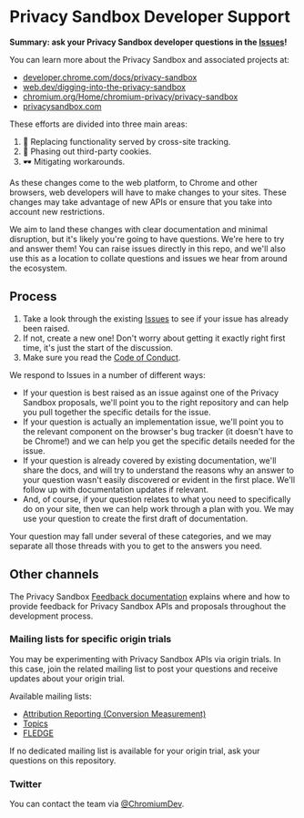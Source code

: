 # Privacy Sandbox Developer Support

**Summary: ask your Privacy Sandbox developer questions in the [Issues](https://github.com/GoogleChromeLabs/privacy-sandbox-dev-support/issues)!**

You can learn more about the Privacy Sandbox and associated projects at:

* [developer.chrome.com/docs/privacy-sandbox](https://developer.chrome.com/docs/privacy-sandbox)
* [web.dev/digging-into-the-privacy-sandbox](https://web.dev/digging-into-the-privacy-sandbox)
* [chromium.org/Home/chromium-privacy/privacy-sandbox](https://www.chromium.org/Home/chromium-privacy/privacy-sandbox)
* [privacysandbox.com](https://privacysandbox.com)

These efforts are divided into three main areas:

1. 🧰 Replacing functionality served by cross-site tracking.
2. 🍪 Phasing out third-party cookies.
3. 🕶️ Mitigating workarounds.

As these changes come to the web platform, to Chrome and other browsers,
web developers will have to make changes to your sites. These changes may
take advantage of new APIs or ensure that you take into account new
restrictions.

We aim to land these changes with clear documentation and minimal disruption, but
it's likely you're going to have questions. We're here to try and answer
them! You can raise issues directly in this repo, and we'll also use this as a
location to collate questions and issues we hear from around the ecosystem.

## Process

1. Take a look through the existing [Issues](https://github.com/GoogleChromeLabs/privacy-sandbox-dev-support/issues)
   to see if your issue has already been raised.
2. If not, create a new one! Don't worry about getting it exactly right first time, it's just the start of the discussion.
3. Make sure you read the [Code of Conduct](/code-of-conduct.md).

We respond to Issues in a number of different ways:

* If your question is best raised as an issue against one of the Privacy Sandbox
  proposals, we'll point you to the right repository and can help you pull together
  the specific details for the issue.
* If your question is actually an implementation issue, we'll point you to the
  relevant component on the browser's bug tracker (it doesn't have to be Chrome!)
  and we can help you get the specific details needed for the issue.
* If your question is already covered by existing documentation, we'll share the docs,
  and will try to understand the reasons why an answer to your question wasn't easily
  discovered or evident in the first place. We'll follow up with documentation updates
  if relevant.
* And, of course, if your question relates to what you need to specifically do
  on your site, then we can help work through a plan with you. We may use
  your question to create the first draft of documentation.

Your question may fall under several of these categories, and we may
separate all those threads with you to get to the answers you need.

## Other channels

The Privacy Sandbox
[Feedback documentation](https://developer.chrome.com/docs/privacy-sandbox/feedback/)
explains where and how to provide feedback for Privacy Sandbox APIs
and proposals throughout the development process.

### Mailing lists for specific origin trials

You may be experimenting with Privacy Sandbox APIs via origin trials.
In this case, join the related mailing list to post your questions
and receive updates about your origin trial.

Available mailing lists:

* [Attribution Reporting (Conversion Measurement)](https://groups.google.com/u/1/a/chromium.org/g/attribution-reporting-api-dev)
* [Topics](https://groups.google.com/u/4/a/chromium.org/g/topics-api-announce)
* [FLEDGE](https://groups.google.com/u/4/a/chromium.org/g/fledge-api-announce)

If no dedicated mailing list is available for your origin trial, ask your questions on this repository.

### Twitter

You can contact the team via
[@ChromiumDev](https://twitter.com/ChromiumDev).

